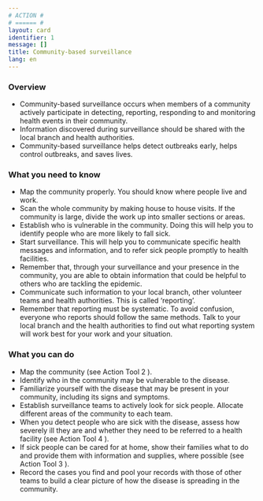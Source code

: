 ```yaml
---
# ACTION #
# ====== #
layout: card
identifier: 1
message: []
title: Community-based surveillance
lang: en
---
```


### Overview
- Community-based surveillance occurs when members of a community actively participate in detecting, reporting, responding to and monitoring health events in their community.
- Information discovered during surveillance should be shared with the local branch and health authorities.
- Community-based surveillance helps detect outbreaks early, helps control outbreaks, and saves lives.

### What you need to know

- Map the community properly. You should know where people live and work.
- Scan the whole community by making house to house visits. If the community is large, divide the work up into smaller sections or areas.
- Establish who is vulnerable in the community. Doing this will help you to identify people who are more likely to fall sick.
- Start surveillance. This will help you to communicate specific health messages and information, and to refer sick people promptly to health facilities.
- Remember that, through your surveillance and your presence in the community, you are able to obtain information that could be helpful to others who are tackling the epidemic.
- Communicate such information to your local branch, other volunteer teams and health authorities. This is called ‘reporting’.
- Remember that reporting must be systematic. To avoid confusion, everyone who reports should follow the same methods. Talk to your local branch and the health authorities to find out what reporting system will work best for your work and your situation.

### What you can do

- Map the community (see Action Tool 2 <a class="crosslink" href="{% render_depth %}{% render_link action|2 %}"><i class="fa fa-external-link" aria-hidden="true"></i></a>).
-	Identify who in the community may be vulnerable to the disease.
-	Familiarize yourself with the disease that may be present in your community, including its signs and symptoms.
-	Establish surveillance teams to actively look for sick people. Allocate different areas of the community to each team.
 -	When you detect people who are sick with the disease, assess how severely ill they are and whether they need to be referred to a health facility (see Action Tool 4 <a class="crosslink" href="{% render_depth %}{% render_link action|4 %}"><i class="fa fa-external-link" aria-hidden="true"></i></a>).
- 	If sick people can be cared for at home, show their families what to do and provide them with information and supplies, where possible (see Action Tool 3 <a class="crosslink" href="{% render_depth %}{% render_link action|3 %}"><i class="fa fa-external-link" aria-hidden="true"></i></a>).
- 	Record the cases you find and pool your records with those of other teams to build a clear picture of how the disease is spreading in the community.
